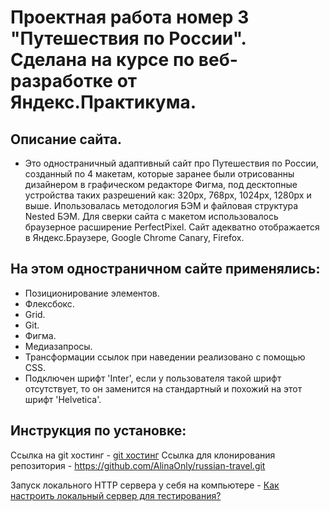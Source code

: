 # Проектная работа номер 3 "Путешествия по России". Сделана на курсе по веб-разработке от Яндекс.Практикума.

## Описание сайта.

* Это одностраничный адаптивный сайт про Путешествия по России, созданный по 4 макетам, которые заранее были отрисованны дизайнером в графическом редакторе Фигма, под десктопные устройства таких разрешений как: 320px, 768px, 1024px, 1280px и выше. Ипользовалась методология БЭМ и файловая структура Nested БЭМ. Для сверки сайта с макетом использовалось браузерное расширение PerfectPixel. Сайт адекватно отображается в Яндекс.Браузере, Google Chrome Canary, Firefox.

## На этом одностраничном сайте применялись:

* Позиционирование элементов.
* Флексбокс.
* Grid.
* Git.
* Фигма.
* Медиазапросы.
* Трансформации ссылок при наведении реализовано с помощью CSS.
* Подключен шрифт 'Inter', если у пользователя такой шрифт отсутствует, то он заменится на стандартный и похожий на этот шрифт 'Helvetica'.

## Инструкция по установке:


Ссылка на git хостинг - [git хостинг](https://alinaonly.github.io/russian-travel/index.html)
Ссылка для клонирования репозитория - https://github.com/AlinaOnly/russian-travel.git


Запуск локального HTTP сервера у себя на компьютере - [Как настроить локальный сервер для тестирования?](https://developer.mozilla.org/ru/docs/Learn/Common_questions/set_up_a_local_testing_server)
